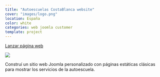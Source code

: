```yaml
---
title: "Autoescuelas CostaBlanca website"
cover: "images/logo.png"
location: España
color: white
categories: web joomla customer
template: project
---
```


<p class="align-center">
<a class="btn external" role="button" href="http://costablanca.herokuapp.com" target="_blank">Lanzar página web</a>
</p>

![](/work/costablanca/images/1.png)

Construí un sitio web Joomla personalizado con páginas estáticas clásicas para mostrar los servicios de la autoescuela.
